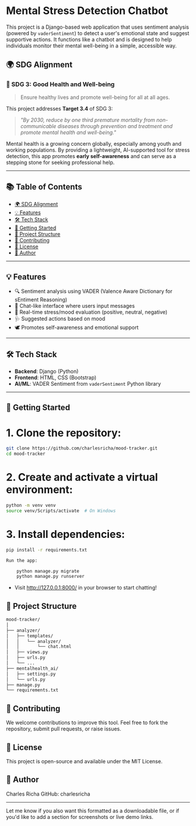 # Mental Stress Detection Chatbot

This project is a Django-based web application that uses sentiment analysis (powered by `vaderSentiment`) to detect a user's emotional state and suggest supportive actions. It functions like a chatbot and is designed to help individuals monitor their mental well-being in a simple, accessible way.

## 🌍 SDG Alignment

### 🧠 SDG 3: Good Health and Well-being

> Ensure healthy lives and promote well-being for all at all ages.

This project addresses **Target 3.4** of SDG 3:
> *"By 2030, reduce by one third premature mortality from non-communicable diseases through prevention and treatment and promote mental health and well-being."*

Mental health is a growing concern globally, especially among youth and working populations. By providing a lightweight, AI-supported tool for stress detection, this app promotes **early self-awareness** and can serve as a stepping stone for seeking professional help.

---

## 📚 Table of Contents

- [🌍 SDG Alignment](#-sdg-alignment)
- [💡 Features](#-features)
- [🛠️ Tech Stack](#️-tech-stack)
- [🚀 Getting Started](#-getting-started)
- [📁 Project Structure](#-project-structure)
- [🤝 Contributing](#-contributing)
- [📜 License](#-license)
- [👥 Author](#-author)

---

## 💡 Features

- 🔍 Sentiment analysis using VADER (Valence Aware Dictionary for sEntiment Reasoning)
- 💬 Chat-like interface where users input messages
- 🧠 Real-time stress/mood evaluation (positive, neutral, negative)
- 🩺 Suggested actions based on mood
- 🕊️ Promotes self-awareness and emotional support

---

## 🛠️ Tech Stack

- **Backend**: Django (Python)
- **Frontend**: HTML, CSS (Bootstrap)
- **AI/ML**: VADER Sentiment from `vaderSentiment` Python library

---

## 🚀 Getting Started

# 1. Clone the repository:
   ```bash
   git clone https://github.com/charlesricha/mood-tracker.git
   cd mood-tracker
   ```
# 2. Create and activate a virtual environment:
   
```bash
python -m venv venv
source venv/Scripts/activate  # On Windows
```
# 3. Install dependencies:
```bash
pip install -r requirements.txt

Run the app:

    python manage.py migrate
    python manage.py runserver
```
- Visit http://127.0.0.1:8000/ in your browser to start chatting!
  
## 📁 Project Structure
```bash
mood-tracker/
│
├── analyzer/
│   ├── templates/
│   │   └── analyzer/
│   │       └── chat.html
│   ├── views.py
│   ├── urls.py
│   └── ...
├── mentalhealth_ai/
│   ├── settings.py
│   └── urls.py
├── manage.py
└── requirements.txt
```
## 🤝 Contributing

We welcome contributions to improve this tool. Feel free to fork the repository, submit pull requests, or raise issues.
## 📜 License

This project is open-source and available under the MIT License.

## 👥 Author

Charles Richa
GitHub: charlesricha


---

Let me know if you also want this formatted as a downloadable file, or if you'd like to add a section for screenshots or live demo links.

